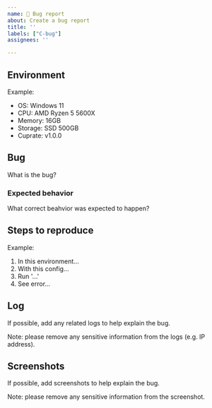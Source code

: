```yaml
---
name: 🐞 Bug report
about: Create a bug report
title: ''
labels: ["C-bug"]
assignees: ''

---
```


<!--

Notes:
- All these fields are optional, add as much or as little info as you like
- Please search to see if an issue already exists for the bug you encountered

-->

## Environment
Example:
- OS: Windows 11
- CPU: AMD Ryzen 5 5600X
- Memory: 16GB
- Storage: SSD 500GB
- Cuprate: v1.0.0

## Bug
What is the bug?

### Expected behavior
What correct beahvior was expected to happen?

## Steps to reproduce
Example:
1. In this environment...
2. With this config...
3. Run '...'
4. See error...

## Log
If possible, add any related logs to help explain the bug.

Note: please remove any sensitive information from the logs (e.g. IP address).

## Screenshots
If possible, add screenshots to help explain the bug.

Note: please remove any sensitive information from the screenshot.
